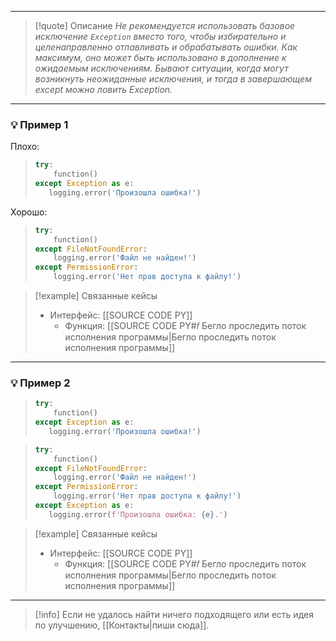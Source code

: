 ***

>[!quote] Описание
_Не рекомендуется использовать базовое исключение `Exception` вместо того, чтобы избирательно и целенаправленно отлавливать и обрабатывать ошибки.
Как максимум, оно может быть использовано в дополнение к ожидаемым исключениям.
Бывают ситуации, когда могут возникнуть неожиданные исключения, и тогда в завершающем except можно ловить Exception._

***
### 💡 Пример 1

Плохо:
> ```python
> try:
>     function()
> except Exception as e:
>    logging.error('Произошла ошибка!')
> ```

Хорошо:
> ```python
> try:
>     function()
> except FileNotFoundError:
>     logging.error('Файл не найден!')
> except PermissionError:
>     logging.error('Нет прав доступа к файлу!')
> ```

> [!example] Связанные кейсы
> - Интерфейс: [[SOURCE CODE PY]]
> 	- Функция: [[SOURCE CODE PY#𝑓 Бегло проследить поток исполнения программы|Бегло проследить поток исполнения программы]]

***
### 💡 Пример 2

> ```python
> try:
>     function()
> except Exception as e:
>    logging.error('Произошла ошибка!')
>```

> ```python
> try:
>     function()
> except FileNotFoundError:
>     logging.error('Файл не найден!')
> except PermissionError:
>     logging.error('Нет прав доступа к файлу!')
> except Exception as e:
>    logging.error(f'Произошла ошибка: {e}.')
> ```

> [!example] Связанные кейсы
> - Интерфейс: [[SOURCE CODE PY]]
> 	- Функция: [[SOURCE CODE PY#𝑓 Бегло проследить поток исполнения программы|Бегло проследить поток исполнения программы]]

***

> [!info]
> Если не удалось найти ничего подходящего или есть идея по улучшению, [[Контакты|пиши сюда]].
